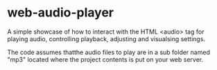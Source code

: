 # web-audio-player
A simple showcase of how to interact with the HTML &lt;audio> tag for playing audio, controlling playback, adjusting and visualsing settings.

The code assumes thatthe audio files to play are in a sub folder named "mp3" located where the project contents is put on your web server.
